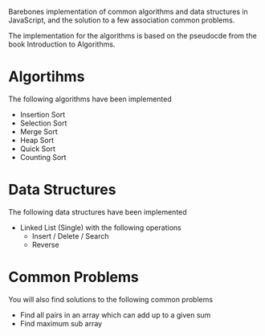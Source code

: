 Barebones implementation of common algorithms and data structures in JavaScript, and the solution to a few association common problems.

The implementation for the algorithms is based on the pseudocde from the book Introduction to Algorithms. 

# Algortihms

The following algorithms have been implemented

- Insertion Sort
- Selection Sort
- Merge Sort
- Heap Sort
- Quick Sort
- Counting Sort

# Data Structures

The following data structures have been implemented

- Linked List (Single) with the following operations
  - Insert / Delete / Search 
  - Reverse

# Common Problems

You will also find solutions to the following common problems

- Find all pairs in an array which can add up to a given sum
- Find maximum sub array

